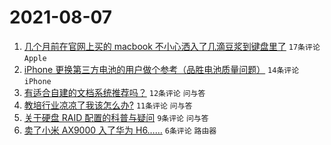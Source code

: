 # 2021-08-07

1. [几个月前在官网上买的 macbook 不小心洒入了几滴豆浆到键盘里了](https://www.v2ex.com/t/794212) `17条评论` `Apple`
1. [iPhone 更换第三方电池的用户做个参考（品胜电池质量问题）](https://www.v2ex.com/t/794216) `14条评论` `iPhone`
1. [有适合自建的文档系统推荐吗？](https://www.v2ex.com/t/794225) `12条评论` `问与答`
1. [教培行业凉凉了我该怎么办?](https://www.v2ex.com/t/794236) `11条评论` `问与答`
1. [关于硬盘 RAID 配置的科普与疑问](https://www.v2ex.com/t/794221) `9条评论` `问与答`
1. [卖了小米 AX9000 入了华为 H6……](https://www.v2ex.com/t/794232) `6条评论` `路由器`
